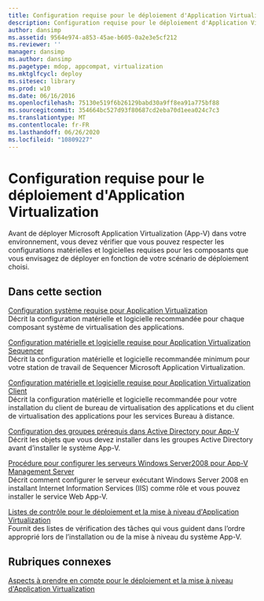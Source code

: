 ```yaml
---
title: Configuration requise pour le déploiement d'Application Virtualization
description: Configuration requise pour le déploiement d'Application Virtualization
author: dansimp
ms.assetid: 9564e974-a853-45ae-b605-0a2e3e5cf212
ms.reviewer: ''
manager: dansimp
ms.author: dansimp
ms.pagetype: mdop, appcompat, virtualization
ms.mktglfcycl: deploy
ms.sitesec: library
ms.prod: w10
ms.date: 06/16/2016
ms.openlocfilehash: 75130e519f6b26129babd30a9ff8ea91a775bf88
ms.sourcegitcommit: 354664bc527d93f80687cd2eba70d1eea024c7c3
ms.translationtype: MT
ms.contentlocale: fr-FR
ms.lasthandoff: 06/26/2020
ms.locfileid: "10809227"
---
```

# Configuration requise pour le déploiement d'Application Virtualization


Avant de déployer Microsoft Application Virtualization (App-V) dans votre environnement, vous devez vérifier que vous pouvez respecter les configurations matérielles et logicielles requises pour les composants que vous envisagez de déployer en fonction de votre scénario de déploiement choisi.

## Dans cette section


<a href="" id="application-virtualization-system-requirements"></a>[Configuration système requise pour Application Virtualization](application-virtualization-system-requirements.md)  
Décrit la configuration matérielle et logicielle recommandée pour chaque composant système de virtualisation des applications.

<a href="" id="application-virtualization-sequencer-hardware-and-software-requirements"></a>[Configuration matérielle et logicielle requise pour Application Virtualization Sequencer](application-virtualization-sequencer-hardware-and-software-requirements.md)  
Décrit la configuration matérielle et logicielle recommandée minimum pour votre station de travail de Sequencer Microsoft Application Virtualization.

<a href="" id="application-virtualization-client-hardware-and-software-requirements"></a>[Configuration matérielle et logicielle requise pour Application Virtualization Client](application-virtualization-client-hardware-and-software-requirements.md)  
Décrit la configuration matérielle et logicielle recommandée pour votre installation du client de bureau de virtualisation des applications et du client de virtualisation des applications pour les services Bureau à distance.

<a href="" id="configuring-prerequisite-groups-in-active-directory-for-app-v"></a>[Configuration des groupes prérequis dans Active Directory pour App-V](configuring-prerequisite-groups-in-active-directory-for-app-v.md)  
Décrit les objets que vous devez installer dans les groupes Active Directory avant d’installer le système App-V.

<a href="" id="how-to-configure-windows-server-2008-for-app-v-management-servers"></a>[Procédure pour configurer les serveurs Windows Server2008 pour App-V Management Server](how-to-configure-windows-server-2008-for-app-v-management-servers.md)  
Décrit comment configurer le serveur exécutant Windows Server 2008 en installant Internet Information Services (IIS) comme rôle et vous pouvez installer le service Web App-V.

<a href="" id="application-virtualization-deployment-and-upgrade-checklists"></a>[Listes de contrôle pour le déploiement et la mise à niveau d'Application Virtualization](application-virtualization-deployment-and-upgrade-checklists.md)  
Fournit des listes de vérification des tâches qui vous guident dans l’ordre approprié lors de l’installation ou de la mise à niveau du système App-V.

## Rubriques connexes


[Aspects à prendre en compte pour le déploiement et la mise à niveau d'Application Virtualization](application-virtualization-deployment-and-upgrade-considerations.md)

 

 





